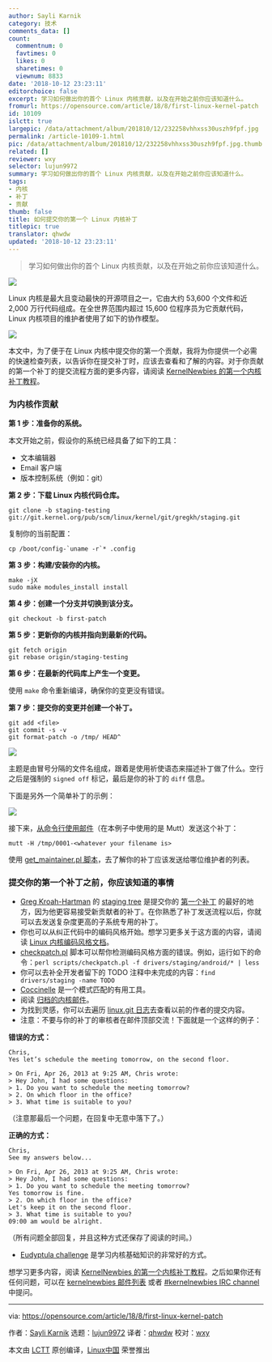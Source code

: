 ```yaml
---
author: Sayli Karnik
category: 技术
comments_data: []
count:
  commentnum: 0
  favtimes: 0
  likes: 0
  sharetimes: 0
  viewnum: 8833
date: '2018-10-12 23:23:11'
editorchoice: false
excerpt: 学习如何做出你的首个 Linux 内核贡献，以及在开始之前你应该知道什么。
fromurl: https://opensource.com/article/18/8/first-linux-kernel-patch
id: 10109
islctt: true
largepic: /data/attachment/album/201810/12/232258vhhxss30uszh9fpf.jpg
permalink: /article-10109-1.html
pic: /data/attachment/album/201810/12/232258vhhxss30uszh9fpf.jpg.thumb.jpg
related: []
reviewer: wxy
selector: lujun9972
summary: 学习如何做出你的首个 Linux 内核贡献，以及在开始之前你应该知道什么。
tags:
- 内核
- 补丁
- 贡献
thumb: false
title: 如何提交你的第一个 Linux 内核补丁
titlepic: true
translator: qhwdw
updated: '2018-10-12 23:23:11'
---
```



> 
> 学习如何做出你的首个 Linux 内核贡献，以及在开始之前你应该知道什么。
> 
> 
> 


![](/data/attachment/album/201810/12/232258vhhxss30uszh9fpf.jpg)


Linux 内核是最大且变动最快的开源项目之一，它由大约 53,600 个文件和近 2,000 万行代码组成。在全世界范围内超过 15,600 位程序员为它贡献代码，Linux 内核项目的维护者使用了如下的协作模型。


![](/data/attachment/album/201810/12/232317ns1sro22if1123vt.png)


本文中，为了便于在 Linux 内核中提交你的第一个贡献，我将为你提供一个必需的快速检查列表，以告诉你在提交补丁时，应该去查看和了解的内容。对于你贡献的第一个补丁的提交流程方面的更多内容，请阅读 [KernelNewbies 的第一个内核补丁教程](https://kernelnewbies.org/FirstKernelPatch)。


### 为内核作贡献


**第 1 步：准备你的系统。**


本文开始之前，假设你的系统已经具备了如下的工具：


* 文本编辑器
* Email 客户端
* 版本控制系统（例如：git）


**第 2 步：下载 Linux 内核代码仓库。**



```
git clone -b staging-testing
git://git.kernel.org/pub/scm/linux/kernel/git/gregkh/staging.git
```

复制你的当前配置：



```
cp /boot/config-`uname -r`* .config
```

**第 3 步：构建/安装你的内核。**



```
make -jX
sudo make modules_install install
```

**第 4 步：创建一个分支并切换到该分支。**



```
git checkout -b first-patch
```

**第 5 步：更新你的内核并指向到最新的代码。**



```
git fetch origin
git rebase origin/staging-testing
```

**第 6 步：在最新的代码库上产生一个变更。**


使用 `make` 命令重新编译，确保你的变更没有错误。


**第 7 步：提交你的变更并创建一个补丁。**



```
git add <file>
git commit -s -v
git format-patch -o /tmp/ HEAD^
```

![](/data/attachment/album/201810/12/232320z91xxs6tdd3mp3xz.png)


主题是由冒号分隔的文件名组成，跟着是使用祈使语态来描述补丁做了什么。空行之后是强制的 `signed off` 标记，最后是你的补丁的 `diff` 信息。


下面是另外一个简单补丁的示例：


![](/data/attachment/album/201810/12/232323u0388soi838ey262.png)


接下来，[从命令行使用邮件](https://opensource.com/life/15/8/top-4-open-source-command-line-email-clients)（在本例子中使用的是 Mutt）发送这个补丁：



```
mutt -H /tmp/0001-<whatever your filename is>
```

使用 [get\_maintainer.pl 脚本](https://github.com/torvalds/linux/blob/master/scripts/get_maintainer.pl)，去了解你的补丁应该发送给哪位维护者的列表。


### 提交你的第一个补丁之前，你应该知道的事情


* [Greg Kroah-Hartman](3) 的 [staging tree](https://www.kernel.org/doc/html/v4.15/process/2.Process.html) 是提交你的 [第一个补丁](https://kernelnewbies.org/FirstKernelPatch) 的最好的地方，因为他更容易接受新贡献者的补丁。在你熟悉了补丁发送流程以后，你就可以去发送复杂度更高的子系统专用的补丁。
* 你也可以从纠正代码中的编码风格开始。想学习更多关于这方面的内容，请阅读 [Linux 内核编码风格文档](https://www.kernel.org/doc/html/v4.10/process/coding-style.html)。
* [checkpatch.pl](https://github.com/torvalds/linux/blob/master/scripts/checkpatch.pl) 脚本可以帮你检测编码风格方面的错误。例如，运行如下的命令：`perl scripts/checkpatch.pl -f drivers/staging/android/* | less`
* 你可以去补全开发者留下的 TODO 注释中未完成的内容：`find drivers/staging -name TODO`
* [Coccinelle](http://coccinelle.lip6.fr/) 是一个模式匹配的有用工具。
* 阅读 [归档的内核邮件](linux-kernel@vger.kernel.org)。
* 为找到灵感，你可以去遍历 [linux.git 日志](https://git.kernel.org/pub/scm/linux/kernel/git/torvalds/linux.git/log/)去查看以前的作者的提交内容。
* 注意：不要与你的补丁的审核者在邮件顶部交流！下面就是一个这样的例子：


**错误的方式：**



```
Chris,
Yes let’s schedule the meeting tomorrow, on the second floor.

> On Fri, Apr 26, 2013 at 9:25 AM, Chris wrote:
> Hey John, I had some questions:
> 1. Do you want to schedule the meeting tomorrow?
> 2. On which floor in the office?
> 3. What time is suitable to you?
```

（注意那最后一个问题，在回复中无意中落下了。）


**正确的方式：**



```
Chris,
See my answers below...

> On Fri, Apr 26, 2013 at 9:25 AM, Chris wrote:
> Hey John, I had some questions:
> 1. Do you want to schedule the meeting tomorrow?
Yes tomorrow is fine.
> 2. On which floor in the office?
Let's keep it on the second floor.
> 3. What time is suitable to you?
09:00 am would be alright.
```

（所有问题全部回复，并且这种方式还保存了阅读的时间。）
* [Eudyptula challenge](http://eudyptula-challenge.org/) 是学习内核基础知识的非常好的方式。


想学习更多内容，阅读 [KernelNewbies 的第一个内核补丁教程](https://kernelnewbies.org/FirstKernelPatch)。之后如果你还有任何问题，可以在 [kernelnewbies 邮件列表](https://kernelnewbies.org/MailingList) 或者 [#kernelnewbies IRC channel](https://kernelnewbies.org/IRC) 中提问。




---


via: <https://opensource.com/article/18/8/first-linux-kernel-patch>


作者：[Sayli Karnik](https://opensource.com/users/sayli) 选题：[lujun9972](https://github.com/lujun9972) 译者：[qhwdw](https://github.com/qhwdw) 校对：[wxy](https://github.com/wxy)


本文由 [LCTT](https://github.com/LCTT/TranslateProject) 原创编译，[Linux中国](https://linux.cn/) 荣誉推出